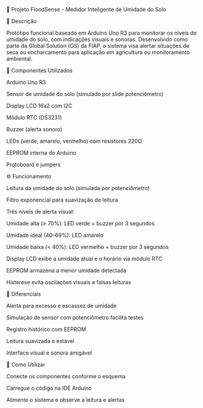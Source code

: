 🌱 Projeto FloodSense - Medidor Inteligente de Umidade do Solo

📌 Descrição

Protótipo funcional baseado em Arduino Uno R3 para monitorar os níveis de umidade do solo, com indicações visuais e sonoras. Desenvolvido como parte da Global Solution (GS) da FIAP, o sistema visa alertar situações de seca ou encharcamento para aplicação em agricultura ou monitoramento ambiental.

🧰 Componentes Utilizados

Arduino Uno R3

Sensor de umidade do solo (simulado por slide potenciômetro)

Display LCD 16x2 com I2C

Módulo RTC (DS3231)

Buzzer (alerta sonoro)

LEDs (verde, amarelo, vermelho) com resistores 220Ω

EEPROM interna do Arduino

Protoboard e jumpers

⚙️ Funcionamento

Leitura da umidade do solo (simulada por potenciômetro)

Filtro exponencial para suavização de leitura

Três níveis de alerta visual:

Umidade alta (≥ 70%): LED verde + buzzer por 3 segundos

Umidade ideal (40–69%): LED amarelo

Umidade baixa (< 40%): LED vermelho + buzzer por 3 segundos

Display LCD exibe a umidade atual e o horário via módulo RTC

EEPROM armazena a menor umidade detectada

Histerese evita oscilações visuais e falsas leituras

🚨 Diferenciais

Alerta para excesso e escassez de umidade

Simulação de sensor com potenciômetro facilita testes

Registro histórico com EEPROM

Leitura suavizada e estável

Interface visual e sonora amigável



🔧 Como Utilizar

Conecte os componentes conforme o esquema

Carregue o código na IDE Arduino

Alimente o sistema e observe a leitura e alertas
